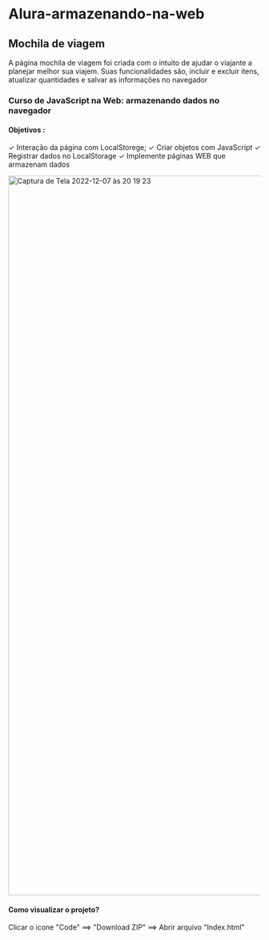 # Alura-armazenando-na-web

## Mochila de viagem

<p>A página mochila de viagem foi criada com o intuito de ajudar o viajante a planejar melhor sua viajem. Suas funcionalidades são, incluir e excluir itens, atualizar quantidades e salvar as informações no navegador</p>

### Curso de JavaScript na Web: armazenando dados no navegador

#### Objetivos :

✓ Interação da página com LocalStorege;
✓ Criar objetos com JavaScript
✓ Registrar dados no LocalStorage
✓ Implemente páginas WEB que armazenam dados

<img width="1437" alt="Captura de Tela 2022-12-07 às 20 19 23" src="https://user-images.githubusercontent.com/104286173/206318307-a345c60f-2be2-49d3-852b-390a130ffb94.png">

#### Como visualizar o projeto?

Clicar o icone "Code" ==> "Download ZIP" ==> Abrir arquivo "Index.html"
